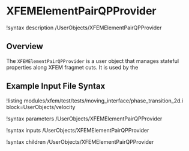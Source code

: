 # XFEMElementPairQPProvider

!syntax description /UserObjects/XFEMElementPairQPProvider

## Overview

The `XFEMElementPairQPProvider` is a user object that manages stateful properties along XFEM fragmet cuts.
It is used by the

## Example Input File Syntax

!listing modules/xfem/test/tests/moving_interface/phase_transition_2d.i block=UserObjects/velocity

!syntax parameters /UserObjects/XFEMElementPairQPProvider

!syntax inputs /UserObjects/XFEMElementPairQPProvider

!syntax children /UserObjects/XFEMElementPairQPProvider
